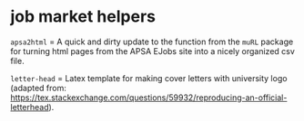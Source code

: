 # job market helpers

`apsa2html` = A quick and dirty update to the function from the `muRL` package for turning html pages from the APSA EJobs site into a nicely organized csv file. 

`letter-head` = Latex template for making cover letters with university logo (adapted from: https://tex.stackexchange.com/questions/59932/reproducing-an-official-letterhead).
